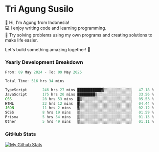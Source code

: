 # Tri Agung Susilo

👋 Hi, I'm Agung from Indonesia!<br>
💻 I enjoy writing code and learning programming.<br>
🧠 Try solving problems using my own programs and creating solutions to make life easier.

Let's build something amazing together! 🚀

### Yearly Development Breakdown

<!--START_SECTION:waka-->

```TypeScript JavaScript PHP
From: 09 May 2024 - To: 09 May 2025

Total Time: 516 hrs 34 mins

TypeScript       246 hrs 27 mins ███████████▓░░░░░░░░░░░░░   47.18 %
JavaScript       175 hrs 20 mins ████████▒░░░░░░░░░░░░░░░░   33.56 %
CSS              28 hrs 53 mins  █▒░░░░░░░░░░░░░░░░░░░░░░░   05.53 %
HTML             23 hrs 12 mins  █░░░░░░░░░░░░░░░░░░░░░░░░   04.44 %
JSON             11 hrs 2 mins   ▓░░░░░░░░░░░░░░░░░░░░░░░░   02.12 %
SCSS             8 hrs 19 mins   ▒░░░░░░░░░░░░░░░░░░░░░░░░   01.59 %
Prisma           5 hrs 54 mins   ▒░░░░░░░░░░░░░░░░░░░░░░░░   01.13 %
Other            5 hrs 49 mins   ▒░░░░░░░░░░░░░░░░░░░░░░░░   01.11 %
```

<!--END_SECTION:waka-->

### GitHub Stats

[![My Github Stats](https://github-readme-stats.vercel.app/api?username=triagung128&show_icons=true&hide=contribs,issues&count_private=true&theme=tokyonight)](https://github.com/triagung128)

<!-- [![Top Langs](https://github-readme-stats.vercel.app/api/top-langs/?username=triagung128&layout=compact)](https://github.com/triagung128) -->
